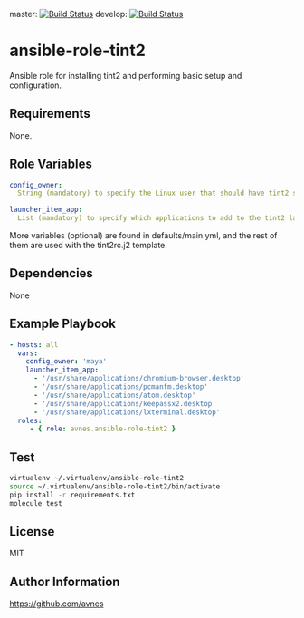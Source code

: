 master: [![Build Status](https://travis-ci.org/avnes/ansible-role-tint2.png?branch=master)](https://travis-ci.org/avnes/ansible-role-tint2) develop: [![Build Status](https://travis-ci.org/avnes/ansible-role-tint2.png?branch=develop)](https://travis-ci.org/avnes/ansible-role-tint2)

# ansible-role-tint2

Ansible role for installing tint2 and performing basic setup and configuration.

## Requirements

None.

## Role Variables

```yaml
config_owner:
  String (mandatory) to specify the Linux user that should have tint2 setup for them.

launcher_item_app:
  List (mandatory) to specify which applications to add to the tint2 launcher.
```

More variables (optional) are found in defaults/main.yml, and the rest of them are used with the tint2rc.j2 template.

## Dependencies

None

## Example Playbook

```yaml
- hosts: all
  vars:
    config_owner: 'maya'
    launcher_item_app:
      - '/usr/share/applications/chromium-browser.desktop'
      - '/usr/share/applications/pcmanfm.desktop'
      - '/usr/share/applications/atom.desktop'
      - '/usr/share/applications/keepassx2.desktop'
      - '/usr/share/applications/lxterminal.desktop'
  roles:
     - { role: avnes.ansible-role-tint2 }
```

## Test

```bash
virtualenv ~/.virtualenv/ansible-role-tint2
source ~/.virtualenv/ansible-role-tint2/bin/activate
pip install -r requirements.txt
molecule test
```

## License

MIT

## Author Information

<https://github.com/avnes>
